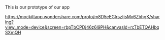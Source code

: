 This is our prototype of our app


https://mockittapp.wondershare.com/proto/m8D5eEGlrsztjsMv6ZbhgK/sharing?view_mode=device&screen=rbpTbCPDj46z6l9PH&canvasId=rcTbETQAHbqSXmQH
